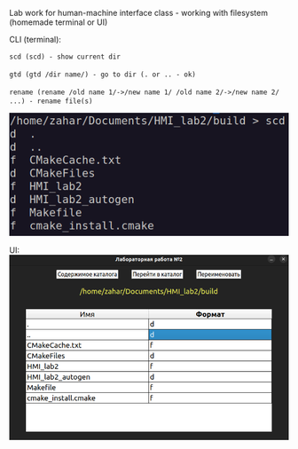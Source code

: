 Lab work for human-machine interface class - working with filesystem (homemade terminal or UI)

CLI (terminal): 
    
    scd (scd) - show current dir
    
    gtd (gtd /dir name/) - go to dir (. or .. - ok)
    
    rename (rename /old name 1/->/new name 1/ /old name 2/->/new name 2/ ...) - rename file(s)

![CLI](demo/screenCLI.png)

UI: 
![UI](demo/screenUI.png)
